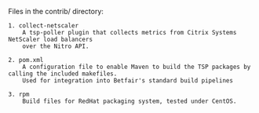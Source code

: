 Files in the contrib/ directory:

	1. collect-netscaler
		A tsp-poller plugin that collects metrics from Citrix Systems NetScaler load balancers
		over the Nitro API.

	2. pom.xml
		A configuration file to enable Maven to build the TSP packages by calling the included makefiles.
		Used for integration into Betfair's standard build pipelines

	3. rpm
		Build files for RedHat packaging system, tested under CentOS.
